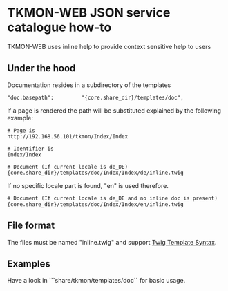 
# TKMON-WEB JSON service catalogue how-to

TKMON-WEB uses inline help to provide context sensitive help to users

## Under the hood

Documentation resides in a subdirectory of the templates

```
"doc.basepath":         "{core.share_dir}/templates/doc",
```

If a page is rendered the path will be substituted explained by the following example:

```
# Page is
http://192.168.56.101/tkmon/Index/Index

# Identifier is
Index/Index

# Document (If current locale is de_DE)
{core.share_dir}/templates/doc/Index/Index/de/inline.twig
```

If no specific locale part is found, "en" is used therefore.

```
# Document (If current locale is de_DE and no inline doc is present)
{core.share_dir}/templates/doc/Index/Index/en/inline.twig
```

## File format

The files must be named "inline.twig" and support [Twig Template Syntax](http://twig.sensiolabs.org/).

## Examples

Have a look in ```share/tkmon/templates/doc`` for basic usage.

